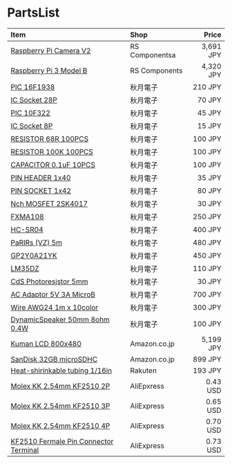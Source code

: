 # PartsList

| Item                                                                                                         | Shop           | Price     |
|:-------------------------------------------------------------------------------------------------------------|:---------------|----------:|
| [Raspberry Pi Camera V2](https://jp.rs-online.com/web/p/video-modules/9132664/)                              | RS Componentsa | 3,691 JPY |
| [Raspberry Pi 3 Model B](https://jp.rs-online.com/web/p/processor-microcontroller-development-kits/1225826/) | RS Components  | 4,320 JPY |
| [PIC 16F1938](http://akizukidenshi.com/catalog/g/gI-04357/)                                                  | 秋月電子       | 210 JPY   |
| [IC Socket 28P](http://akizukidenshi.com/catalog/g/gP-01339/)                                                | 秋月電子       | 70 JPY    |
| [PIC 10F322](http://akizukidenshi.com/catalog/g/gI-05824/)                                                   | 秋月電子       | 45 JPY    |
| [IC Socket 8P](http://akizukidenshi.com/catalog/g/gP-00035/)                                                 | 秋月電子       | 15 JPY    |
| [RESISTOR 68R 100PCS](http://akizukidenshi.com/catalog/g/gR-07801/)                                          | 秋月電子       | 100 JPY   |
| [RESISTOR 100K 100PCS](http://akizukidenshi.com/catalog/g/gR-07853/)                                         | 秋月電子       | 100 JPY   |
| [CAPACITOR 0.1uF 10PCS](http://akizukidenshi.com/catalog/g/gP-04065/)                                        | 秋月電子       | 100 JPY   |
| [PIN HEADER 1x40](http://akizukidenshi.com/catalog/g/gC-00167/)                                              | 秋月電子       | 35 JPY    |
| [PIN SOCKET 1x42](http://akizukidenshi.com/catalog/g/gC-05779/)                                              | 秋月電子       | 80 JPY    |
| [Nch MOSFET 2SK4017](http://akizukidenshi.com/catalog/g/gI-07597/)                                           | 秋月電子       | 30 JPY    |
| [FXMA108](http://akizukidenshi.com/catalog/g/gM-04522/)                                                      | 秋月電子       | 250 JPY   |
| [HC-SR04](http://akizukidenshi.com/catalog/g/gM-11009/)                                                      | 秋月電子       | 400 JPY   |
| [PaRIRs (VZ) 5m](http://akizukidenshi.com/catalog/g/gM-09750/)                                               | 秋月電子       | 480 JPY   |
| [GP2Y0A21YK](http://akizukidenshi.com/catalog/g/gI-02551/)                                                   | 秋月電子       | 450 JPY   |
| [LM35DZ](http://akizukidenshi.com/catalog/g/gI-00116/)                                                       | 秋月電子       | 110 JPY   |
| [CdS Photoresistor 5mm](http://akizukidenshi.com/catalog/g/gI-00110/)                                        | 秋月電子       | 30 JPY    |
| [AC Adaptor 5V 3A MicroB](http://akizukidenshi.com/catalog/g/gM-12001/)                                      | 秋月電子       | 700 JPY   |
| [Wire AWG24 1m x 10color](http://akizukidenshi.com/catalog/g/gP-10672/)                                      | 秋月電子       | 300 JPY   |
| [DynamicSpeaker 50mm 8ohm 0.4W](http://akizukidenshi.com/catalog/g/gP-09013/)                                | 秋月電子       | 100 JPY   |
| [Kuman LCD 800x480](https://www.amazon.co.jp/dp/B01GZXMIUU/)                                                 | Amazon.co.jp   | 5,199 JPY |
| [SanDisk 32GB microSDHC](https://www.amazon.co.jp/dp/B074W6YY8K/)                                            | Amazon.co.jp   | 899 JPY   |
| [Heat-shirinkable tubing 1/16in](https://item.rakuten.co.jp/auc-treevillage/hstt06-48-q/)                    | Rakuten        | 193 JPY   |
| [Molex KK 2.54mm KF2510 2P](https://www.aliexpress.com/item//32820017968.html)                               | AliEpxress     | 0.43 USD  |
| [Molex KK 2.54mm KF2510 3P](https://www.aliexpress.com/item//32801489541.html)                               | AliExpress     | 0.65 USD  |
| [Molex KK 2.54mm KF2510 4P](https://www.aliexpress.com/item//32827103841.html)                               | AliExpress     | 0.70 USD  |
| [KF2510 Fermale Pin Connector Terminal](https://www.aliexpress.com/item//32825549837.html)                   | AliExpress     | 0.73 USD  |

